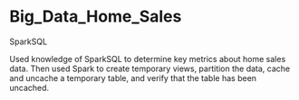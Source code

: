 # Big_Data_Home_Sales
SparkSQL

Used knowledge of SparkSQL to determine key metrics about home sales data. Then used Spark to create temporary views, partition the data, cache and uncache a temporary table, and verify that the table has been uncached.
